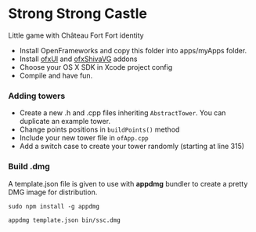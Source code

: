 Strong Strong Castle
====================

Little game with Château Fort Fort identity

* Install OpenFrameworks and copy this folder into apps/myApps folder.
* Install [ofxUI](https://github.com/rezaali/ofxUI) and [ofxShivaVG](https://github.com/bgstaal/ofxShivaVG) addons
* Choose your OS X SDK in Xcode project config
* Compile and have fun.

### Adding towers

* Create a new .h and .cpp files inheriting `AbstractTower`. You can duplicate an example tower.
* Change points positions in `buildPoints()` method
* Include your new tower file in `ofApp.cpp`
* Add a switch case to create your tower randomly (starting at line 315)

### Build .dmg

A template.json file is given to use with **appdmg** bundler to create
a pretty DMG image for distribution.

```
sudo npm install -g appdmg

appdmg template.json bin/ssc.dmg
```

